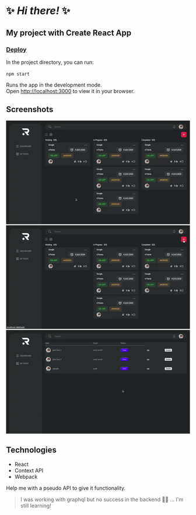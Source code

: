 # ✨ _Hi there!_  ✨

## My project with Create React App

###  [Deploy](https://relaxed-einstein-047a06.netlify.app/)


In the project directory, you can run:

`npm start`

Runs the app in the development mode.\
Open [http://localhost:3000](http://localhost:3000) to view it in your browser.

## Screenshots
![image](screenshots/screen_1.gif)
![image](screenshots/screen_2.gif)
![image](screenshots/screen_3.gif)

## Technologies
- React
- Context API
- Webpack

Help me with a pseudo API to give it functionality.

> I was working with graphql but no success in the backend 😶‍🌫️ ... I'm still learning!









